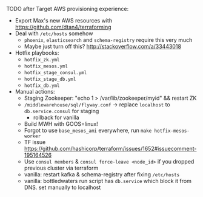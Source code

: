 TODO after Target AWS provisioning experience:

* Export Max's new AWS resources with https://github.com/dtan4/terraforming
* Deal with `/etc/hosts` somehow
	* `phoenix`, `elasticsearch` and `schema-registry` require this very much
	* Maybe just turn off this? http://stackoverflow.com/a/33443018
* Hotfix playbooks:
	* `hotfix_zk.yml`
	* `hotfix_mesos.yml`
	* `hotfix_stage_consul.yml`
	* `hotfix_stage_db.yml`
	* `hotfix_db.yml`
* Manual actions:
	* Staging Zookeeper: "echo 1 > /var/lib/zookeeper/myid" && restart ZK
	* `/middlewarehouse/sql/flyway.conf` -> replace `localhost` to `db.service.consul` for staging
		* rollback for vanilla
	* Build MWH with GOOS=linux!
	* Forgot to use `base_mesos_ami` everywhere, run `make hotfix-mesos-worker`
	* TF issue https://github.com/hashicorp/terraform/issues/1652#issuecomment-195164526
	* Use `consul members` & `consul force-leave <node_id>` if you dropped previous cluster via terraform
	* vanilla: restart kafka & schema-registry after fixing `/etc/hosts`
	* vanilla: bottledwaters run script has `db.service` which block it from DNS. set manually to localhost